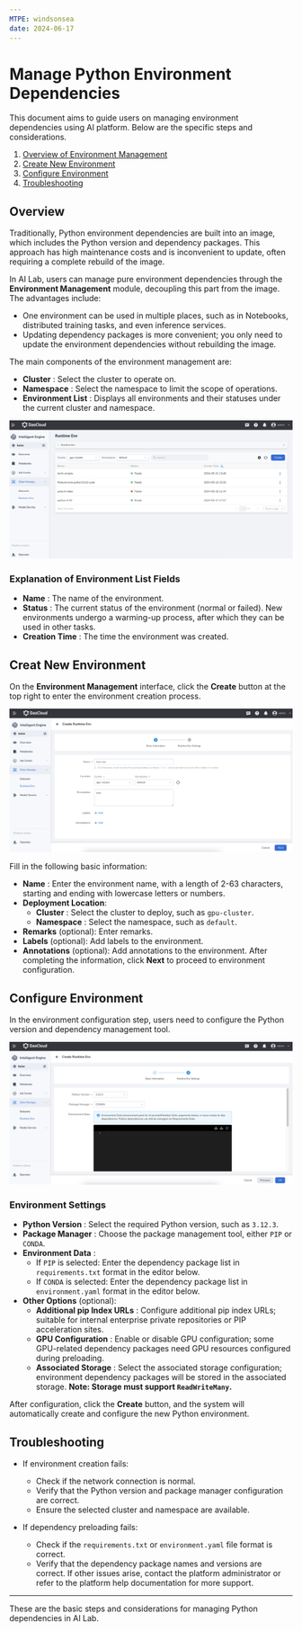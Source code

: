 ```yaml
---
MTPE: windsonsea
date: 2024-06-17
---
```


# Manage Python Environment Dependencies

This document aims to guide users on managing environment dependencies using AI platform. Below are the specific steps and considerations.

1. [Overview of Environment Management](#overview)
2. [Create New Environment](#creat-new-environment)
3. [Configure Environment](#configure-environment)
4. [Troubleshooting](#troubleshooting)

## Overview

Traditionally, Python environment dependencies are built into an image, which includes the Python version
and dependency packages. This approach has high maintenance costs and is inconvenient to update, often requiring a complete rebuild of the image.

In AI Lab, users can manage pure environment dependencies through the
**Environment Management** module, decoupling this part from the image. The advantages include:

- One environment can be used in multiple places, such as in Notebooks, distributed training tasks, and even inference services.
- Updating dependency packages is more convenient; you only need to update the environment dependencies without rebuilding the image.

The main components of the environment management are:

- **Cluster** : Select the cluster to operate on.
- **Namespace** : Select the namespace to limit the scope of operations.
- **Environment List** : Displays all environments and their statuses under the current cluster and namespace.

![Environment Management](../images/conda01.png)

### Explanation of Environment List Fields

- **Name** : The name of the environment.
- **Status** : The current status of the environment (normal or failed). New environments undergo a warming-up process, after which they can be used in other tasks.
- **Creation Time** : The time the environment was created.

## Creat New Environment

On the **Environment Management** interface, click the **Create** button at the top right
to enter the environment creation process.

![Environment Management](../images/conda02.png)

Fill in the following basic information:

- **Name** : Enter the environment name, with a length of 2-63 characters,
  starting and ending with lowercase letters or numbers.
- **Deployment Location**:
    - **Cluster** : Select the cluster to deploy, such as `gpu-cluster`.
    - **Namespace** : Select the namespace, such as `default`.
- **Remarks** (optional): Enter remarks.
- **Labels** (optional): Add labels to the environment.
- **Annotations** (optional): Add annotations to the environment. After completing the information,
  click **Next** to proceed to environment configuration.

## Configure Environment

In the environment configuration step, users need to configure the Python version and dependency management tool.

![Environment Management](../images/conda03.png)

### Environment Settings

- **Python Version** : Select the required Python version, such as `3.12.3`.
- **Package Manager** : Choose the package management tool, either `PIP` or `CONDA`.
- **Environment Data** :
    - If `PIP` is selected: Enter the dependency package list in `requirements.txt` format in the editor below.
    - If `CONDA` is selected: Enter the dependency package list in `environment.yaml` format in the editor below.
- **Other Options** (optional):
    - **Additional pip Index URLs** : Configure additional pip index URLs; suitable for internal enterprise private repositories or PIP acceleration sites.
    - **GPU Configuration** : Enable or disable GPU configuration; some GPU-related dependency packages
      need GPU resources configured during preloading.
    - **Associated Storage** : Select the associated storage configuration; environment dependency packages
      will be stored in the associated storage. **Note: Storage must support `ReadWriteMany`.**

After configuration, click the **Create** button, and the system will automatically create and configure the new Python environment.

## Troubleshooting

- If environment creation fails:
    - Check if the network connection is normal.
    - Verify that the Python version and package manager configuration are correct.
    - Ensure the selected cluster and namespace are available.

- If dependency preloading fails:
    - Check if the `requirements.txt` or `environment.yaml` file format is correct.
    - Verify that the dependency package names and versions are correct. If other issues arise,
      contact the platform administrator or refer to the platform help documentation for more support.

---

These are the basic steps and considerations for managing Python dependencies in AI Lab.
